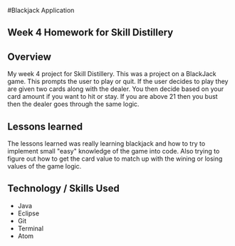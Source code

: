 #Blackjack Application

## Week 4 Homework for Skill Distillery

## Overview
My week 4 project for Skill Distillery. This was a project on a BlackJack game. This prompts the user to play or quit. If the user decides to play they are given two cards along with the dealer. You then decide based on your card amount if you want to hit or stay. If you are above 21 then you bust then the dealer goes through the same logic.

## Lessons learned
The lessons learned was really learning blackjack and how to try to implement small "easy" knowledge of the game into code. Also trying to figure out how to get the card value to match up with the wining or losing values of the game logic.

## Technology / Skills Used
* Java
* Eclipse
* Git
* Terminal
* Atom